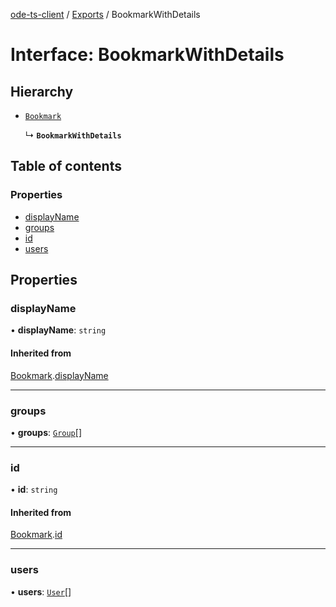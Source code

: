 [ode-ts-client](../README.md) / [Exports](../modules.md) / BookmarkWithDetails

# Interface: BookmarkWithDetails

## Hierarchy

- [`Bookmark`](Bookmark.md)

  ↳ **`BookmarkWithDetails`**

## Table of contents

### Properties

- [displayName](BookmarkWithDetails.md#displayname)
- [groups](BookmarkWithDetails.md#groups)
- [id](BookmarkWithDetails.md#id)
- [users](BookmarkWithDetails.md#users)

## Properties

### displayName

• **displayName**: `string`

#### Inherited from

[Bookmark](Bookmark.md).[displayName](Bookmark.md#displayname)

___

### groups

• **groups**: [`Group`](Group.md)[]

___

### id

• **id**: `string`

#### Inherited from

[Bookmark](Bookmark.md).[id](Bookmark.md#id)

___

### users

• **users**: [`User`](User.md)[]
